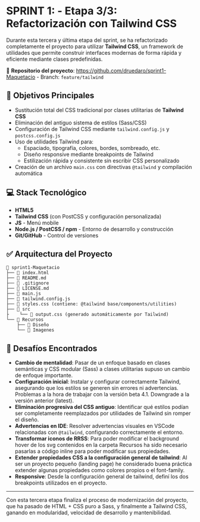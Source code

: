 # **SPRINT 1: - Etapa 3/3: Refactorización con Tailwind CSS**

Durante esta tercera y última etapa del sprint, se ha refactorizado completamente el proyecto para utilizar **Tailwind CSS**, un framework de utilidades que permite construir interfaces modernas de forma rápida y eficiente mediante clases predefinidas.

🔗 **Repositorio del proyecto**: https://github.com/druedaro/sprint1-Maquetacio - Branch: `feature/tailwind`

## **🚀 Objetivos Principales**

* Sustitución total del CSS tradicional por clases utilitarias de **Tailwind CSS**
* Eliminación del antiguo sistema de estilos (Sass/CSS)
* Configuración de Tailwind CSS mediante `tailwind.config.js` y `postcss.config.js`
* Uso de utilidades Tailwind para:
  * Espaciado, tipografía, colores, bordes, sombreado, etc.
  * Diseño responsive mediante breakpoints de Tailwind
  * Estilización rápida y consistente sin escribir CSS personalizado
* Creación de un archivo `main.css` con directivas `@tailwind` y compilación automática

## **💻 Stack Tecnológico**

* **HTML5**
* **Tailwind CSS** (con PostCSS y configuración personalizada)
* **JS** - Menú mobile
* **Node.js / PostCSS / npm** - Entorno de desarrollo y construcción
* **Git/GitHub** - Control de versiones

## **✅ Arquitectura del Proyecto**
```
📁 sprint1-Maquetacio
├── 📄 index.html
├── 📄 README.md
├── 📄 .gitignore
├── 📄 LICENSE.md
├── 📄 main.js
├── 📄 tailwind.config.js
├── 📄 styles.css (contiene: @tailwind base/components/utilities)
├── 📁 src
├    └── 📄 output.css (generado automáticamente por Tailwind)
└── 📁 Recursos
    ├── 📁 Diseño
    └── 📁 Imagenes
```

## **🛑 Desafíos Encontrados**

* **Cambio de mentalidad**: Pasar de un enfoque basado en clases semánticas y CSS modular (Sass) a clases utilitarias supuso un cambio de enfoque importante.
* **Configuración inicial**: Instalar y configurar correctamente Tailwind, asegurando que los estilos se generen sin errores ni advertencias. Problemas a la hora de trabajar con la versión beta 4.1. Downgrade a la versión anterior (latest).
* **Eliminación progresiva del CSS antiguo**: Identificar qué estilos podían ser completamente reemplazados por utilidades de Tailwind sin romper el diseño.
* **Advertencias en IDE**: Resolver advertencias visuales en VSCode relacionadas con `@tailwind`, configurando correctamente el entorno.
* **Transformar iconos de RRSS**: Para poder modificar el background hover de los svg contenidos en la carpeta Recursos ha sido necesario pasarlas a código inline para poder modificar sus propiedades.
* **Extender propiedades CSS a la configuración general de tailwind**: Al ser un proyecto pequeño (landing page) he considerado buena práctica extender algunas propiedades como colores propios o el font-family.
* **Responsive**: Desde la configuración general de tailwind, definí los dos breakpoints utilizados en el proyecto.

---

Con esta tercera etapa finaliza el proceso de modernización del proyecto, que ha pasado de HTML + CSS puro a Sass, y finalmente a Tailwind CSS, ganando en modularidad, velocidad de desarrollo y mantenibilidad.
